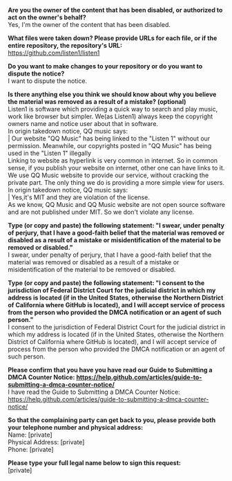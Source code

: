 **Are you the owner of the content that has been disabled, or authorized to act on the owner's behalf?**  
Yes, I'm the owner of the content that has been disabled.

**What files were taken down? Please provide URLs for each file, or if the entire repository, the repository's URL:**  
https://github.com/listen1/listen1

**Do you want to make changes to your repository or do you want to dispute the notice?**  
I want to dispute the notice.

**Is there anything else you think we should know about why you believe the material was removed as a result of a mistake? (optional)**  
Listen1 is software which providing a quick way to search and play music, work like browser but simpler. We(as Listen1) always keep the copyright owners name and notice user about that in software.  
In origin takedown notice, QQ music says:  
| Our website "QQ Music" has being linked to the "Listen 1" without our permission. Meanwhile, our copyrights posted in "QQ Music" has being used in the "Listen 1" illegally  
Linking to website as hyperlink is very common in internet. So in common sense, if you publish your website on internet, other one can have links to it. We use QQ Music website to provide our service, without cracking the private part. The only thing we do is providing a more simple view for users.  
In origin takedown notice, QQ music says:  
| Yes,it's MIT and they are violation of the license.  
As we know, QQ Music and QQ Music website are not open source software and are not published under MIT. So we don't violate any license.

**Type (or copy and paste) the following statement: "I swear, under penalty of perjury, that I have a good-faith belief that the material was removed or disabled as a result of a mistake or misidentification of the material to be removed or disabled."**  
I swear, under penalty of perjury, that I have a good-faith belief that the material was removed or disabled as a result of a mistake or misidentification of the material to be removed or disabled.

**Type (or copy and paste) the following statement: "I consent to the jurisdiction of Federal District Court for the judicial district in which my address is located (if in the United States, otherwise the Northern District of California where GitHub is located), and I will accept service of process from the person who provided the DMCA notification or an agent of such person."**  
I consent to the jurisdiction of Federal District Court for the judicial district in which my address is located (if in the United States, otherwise the Northern District of California where GitHub is located), and I will accept service of process from the person who provided the DMCA notification or an agent of such person.

**Please confirm that you have you have read our Guide to Submitting a DMCA Counter Notice: https://help.github.com/articles/guide-to-submitting-a-dmca-counter-notice/**  
I have read the Guide to Submitting a DMCA Counter Notice: https://help.github.com/articles/guide-to-submitting-a-dmca-counter-notice/

**So that the complaining party can get back to you, please provide both your telephone number and physical address:**  
Name: [private]  
Physical Address: [private]  
Phone: [private]  

**Please type your full legal name below to sign this request:**  
[private]
